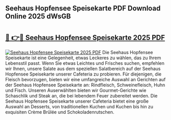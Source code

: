 ## Seehaus Hopfensee Speisekarte PDF Download Online 2025 dWsGB

# <h2><a href="http://gcafmpc.nevu.top/?p=Seehaus+Hopfensee+Speisekarte">🔗 👉🔴 Seehaus Hopfensee Speisekarte 2025 PDF</a></h2>

[![Seehaus Hopfensee Speisekarte 2025 PDF](https://i.imgur.com/dBaPXMq.png)](http://gcafmpc.nevu.top/?p=Seehaus+Hopfensee+Speisekarte)
Die Seehaus Hopfensee Speisekarte ist eine Gelegenheit, etwas Leckeres zu wählen, das zu Ihrem Lebensstil passt. Wenn Sie etwas Leichtes und Frisches suchen, empfehlen wir Ihnen, unsere Salate aus dem speziellen Salatbereich auf der Seehaus Hopfensee Speisekarte unserer Cafeteria zu probieren. Für diejenigen, die Fleisch bevorzugen, bieten wir eine umfangreiche Auswahl an Gerichten auf der Seehaus Hopfensee Speisekarte an: Rindfleisch, Schweinefleisch, Huhn und Fisch. Unseren Auserwählten bieten wir Gourmet-Gerichte wie Schaschlik und Steak an, die bei lebendem Feuer zubereitet werden. Die Seehaus Hopfensee Speisekarte unserer Cafeteria bietet eine große Auswahl an Desserts, von traditionellen Kuchen und Kuchen bis hin zu exquisiten Crème Brûlée und Schokoladenrutschen.
